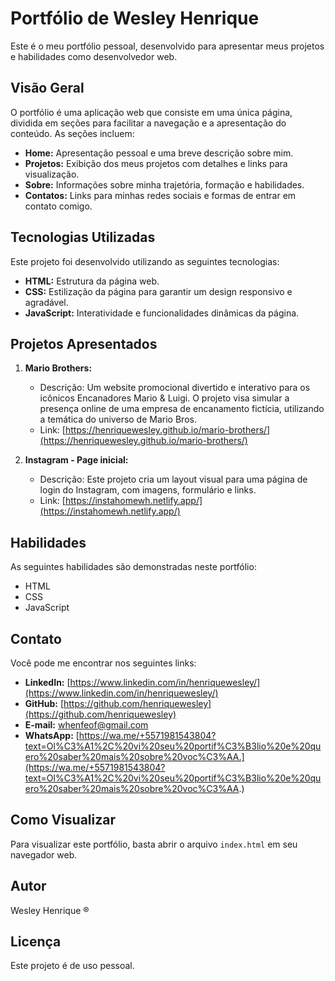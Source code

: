 # Portfólio de Wesley Henrique

Este é o meu portfólio pessoal, desenvolvido para apresentar meus projetos e habilidades como desenvolvedor web.

## Visão Geral

O portfólio é uma aplicação web que consiste em uma única página, dividida em seções para facilitar a navegação e a apresentação do conteúdo. As seções incluem:

* **Home:** Apresentação pessoal e uma breve descrição sobre mim.
* **Projetos:** Exibição dos meus projetos com detalhes e links para visualização.
* **Sobre:** Informações sobre minha trajetória, formação e habilidades.
* **Contatos:** Links para minhas redes sociais e formas de entrar em contato comigo.

## Tecnologias Utilizadas

Este projeto foi desenvolvido utilizando as seguintes tecnologias:

* **HTML:** Estrutura da página web.
* **CSS:** Estilização da página para garantir um design responsivo e agradável.
* **JavaScript:** Interatividade e funcionalidades dinâmicas da página.

## Projetos Apresentados

1.  **Mario Brothers:**
    * Descrição: Um website promocional divertido e interativo para os icônicos Encanadores Mario & Luigi. O projeto visa simular a presença online de uma empresa de encanamento fictícia, utilizando a temática do universo de Mario Bros.
    * Link: [https://henriquewesley.github.io/mario-brothers/](https://henriquewesley.github.io/mario-brothers/)

2.  **Instagram - Page inicial:**
    * Descrição: Este projeto cria um layout visual para uma página de login do Instagram, com imagens, formulário e links.
    * Link: [https://instahomewh.netlify.app/](https://instahomewh.netlify.app/)

## Habilidades

As seguintes habilidades são demonstradas neste portfólio:

* HTML
* CSS
* JavaScript

## Contato

Você pode me encontrar nos seguintes links:

* **LinkedIn:** [https://www.linkedin.com/in/henriquewesley/](https://www.linkedin.com/in/henriquewesley/)
* **GitHub:** [https://github.com/henriquewesley](https://github.com/henriquewesley)
* **E-mail:** [whenfeof@gmail.com](mailto:whenfeof@gmail.com)
* **WhatsApp:** [https://wa.me/+5571981543804?text=Ol%C3%A1%2C%20vi%20seu%20portif%C3%B3lio%20e%20quero%20saber%20mais%20sobre%20voc%C3%AA.](https://wa.me/+5571981543804?text=Ol%C3%A1%2C%20vi%20seu%20portif%C3%B3lio%20e%20quero%20saber%20mais%20sobre%20voc%C3%AA.)

## Como Visualizar

Para visualizar este portfólio, basta abrir o arquivo `index.html` em seu navegador web.

## Autor

Wesley Henrique ®

## Licença

Este projeto é de uso pessoal.
